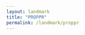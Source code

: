 ```yaml
---
layout: landmark
title: "PROPPR"
permalink: /landmark/proppr
---
```


<!-- Replace this with article content for PROPPR -->

